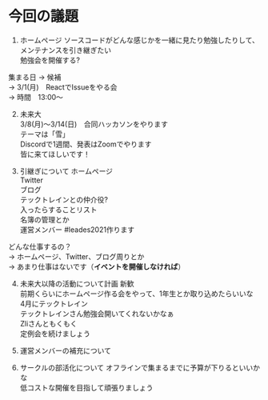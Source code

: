 # 今回の議題
1. ホームページ
ソースコードがどんな感じかを一緒に見たり勉強したりして、メンテナンスを引き継ぎたい  
勉強会を開催する?  

集まる日
-> 候補  
-> 3/1(月)　ReactでIssueをやる会  
-> 時間　13:00～  
  
2. 未来大  
3/8(月)～3/14(日)　合同ハッカソンをやります  
テーマは「雪」  
Discordで1週間、発表はZoomでやります  
皆に来てほしいです！  
  
3. 引継ぎについて
ホームページ  
Twitter  
ブログ  
テックトレインとの仲介役?  
入ったらすることリスト  
名簿の管理とか  
運営メンバー
#leades2021作ります   
  
どんな仕事するの？  
-> ホームページ、Twitter、ブログ周りとか  
-> あまり仕事はないです（**イベントを開催しなければ**）  
  
4. 未来大以降の活動について計画
新歓  
前期くらいにホームページ作る会をやって、1年生とか取り込めたらいいな  
4月にテックトレイン  
テックトレインさん勉強会開いてくれないかなぁ  
Zliさんともくもく  
定例会を続けましょう  
  
5. 運営メンバーの補充について
  

6. サークルの部活化について
オフラインで集まるまでに予算が下りるといいかな  
低コストな開催を目指して頑張りましょう  
  
